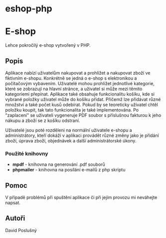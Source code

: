 # eshop-php

# E-shop

Lehce pokročilý e-shop vytvořený v PHP.

## Popis

Aplikace nabízí uživatelům nakupovat a prohlížet a nakupovat zboží ve fiktivním e-shopu. Konkrétně se jedná o e-shop s elektronikou a počítačovým vybavením. Uživatelé mohou prohlížet jednotlivé kategorie, které se zobrazují na hlavní stránce, a uživatel si může mezi těmito kategoriemi přepínat. Aplikace také obsahuje funkcionalitu košíku, kde si vybrané položky uživatel může do košíku přidat. Přičemž lze přidávat různé množství a také počet kusů odebírat. Pokud by se teoreticky uživatel chtěl položku koupit, tak tato funkcionalita je také implementována. Po "zaplacení" se uživateli vygeneruje PDF soubor s příslušnou fakturou k jeho nákupu a zboží se z košíku odstraní.


Uživatelé jsou poté rozděleni na normální uživatele e-shopu a administrátory, kteří dokáží v aplikaci provádět různé změny jako je přidání zboží, úprava zboží, objednávek a další administrátorské úkony.

### Použité knihovny

* **mpdf** - knihovna na generování .pdf souborů
* **phpmailer** - knihovna na posílání e-mailů z php skriptu

## Pomoc

V případě problémů při spuštění aplikace či při jejím provozu mi neváhejte napsat.

## Autoři

David Poslušný
